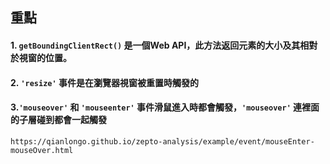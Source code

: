 ## 重點
#### 1. `getBoundingClientRect()` 是一個Web API，此方法返回元素的大小及其相對於視窗的位置。
#### 2. `'resize'` 事件是在瀏覽器視窗被重置時觸發的
#### 3.`'mouseover'` 和 `'mouseenter'` 事件滑鼠進入時都會觸發，`'mouseover'` 連裡面的子層碰到都會一起觸發
`https://qianlongo.github.io/zepto-analysis/example/event/mouseEnter-mouseOver.html`
